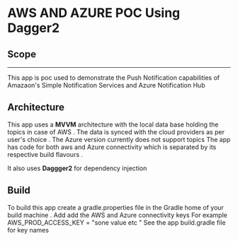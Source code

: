 # AWS  AND AZURE POC Using Dagger2


## Scope
---

This app is poc used to demonstrate the Push Notification capabilities of Amazaon's Simple Notification Services and Azure Notification Hub

## Architecture 


This app uses a **MVVM** architecture with the local data base holding the topics in case of AWS . The data is synced with the cloud providers as per user's choice .
The Azure version currently  does not support topics 
The app has code for both aws and Azure connectivity which is separated by its respective build flavours .

It also uses **Daggger2** for dependency injection 

## Build 

To build this app create a gradle.properties file in the Gradle home of your build machine .
Add add the AWS and Azure connectivity keys 
For example 
AWS_PROD_ACCESS_KEY = "sone value etc "
See the app build.gradle file for key names 
